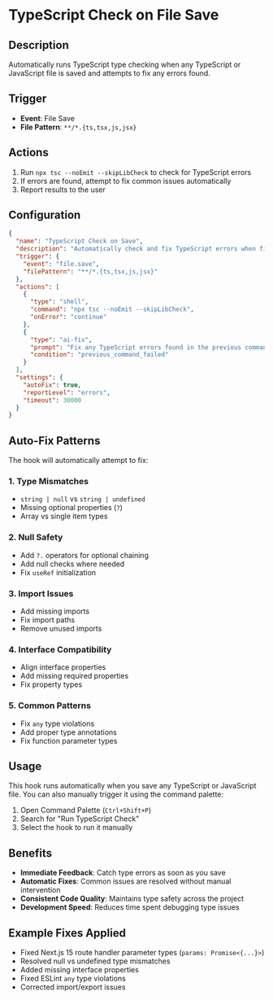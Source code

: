 # TypeScript Check on File Save

## Description

Automatically runs TypeScript type checking when any TypeScript or JavaScript file is saved and attempts to fix any errors found.

## Trigger

- **Event**: File Save
- **File Pattern**: `**/*.{ts,tsx,js,jsx}`

## Actions

1. Run `npx tsc --noEmit --skipLibCheck` to check for TypeScript errors
2. If errors are found, attempt to fix common issues automatically
3. Report results to the user

## Configuration

```json
{
  "name": "TypeScript Check on Save",
  "description": "Automatically check and fix TypeScript errors when files are saved",
  "trigger": {
    "event": "file.save",
    "filePattern": "**/*.{ts,tsx,js,jsx}"
  },
  "actions": [
    {
      "type": "shell",
      "command": "npx tsc --noEmit --skipLibCheck",
      "onError": "continue"
    },
    {
      "type": "ai-fix",
      "prompt": "Fix any TypeScript errors found in the previous command output. Focus on:\n1. Type mismatches\n2. Missing properties\n3. Null/undefined safety\n4. Import/export issues\n5. Interface compatibility\n\nOnly make minimal changes needed to resolve the errors.",
      "condition": "previous_command_failed"
    }
  ],
  "settings": {
    "autoFix": true,
    "reportLevel": "errors",
    "timeout": 30000
  }
}
```

## Auto-Fix Patterns

The hook will automatically attempt to fix:

### 1. Type Mismatches

- `string | null` vs `string | undefined`
- Missing optional properties (`?`)
- Array vs single item types

### 2. Null Safety

- Add `?.` operators for optional chaining
- Add null checks where needed
- Fix `useRef` initialization

### 3. Import Issues

- Add missing imports
- Fix import paths
- Remove unused imports

### 4. Interface Compatibility

- Align interface properties
- Add missing required properties
- Fix property types

### 5. Common Patterns

- Fix `any` type violations
- Add proper type annotations
- Fix function parameter types

## Usage

This hook runs automatically when you save any TypeScript or JavaScript file. You can also manually trigger it using the command palette:

1. Open Command Palette (`Ctrl+Shift+P`)
2. Search for "Run TypeScript Check"
3. Select the hook to run it manually

## Benefits

- **Immediate Feedback**: Catch type errors as soon as you save
- **Automatic Fixes**: Common issues are resolved without manual intervention
- **Consistent Code Quality**: Maintains type safety across the project
- **Development Speed**: Reduces time spent debugging type issues

## Example Fixes Applied

- Fixed Next.js 15 route handler parameter types (`params: Promise<{...}>`)
- Resolved null vs undefined type mismatches
- Added missing interface properties
- Fixed ESLint `any` type violations
- Corrected import/export issues
